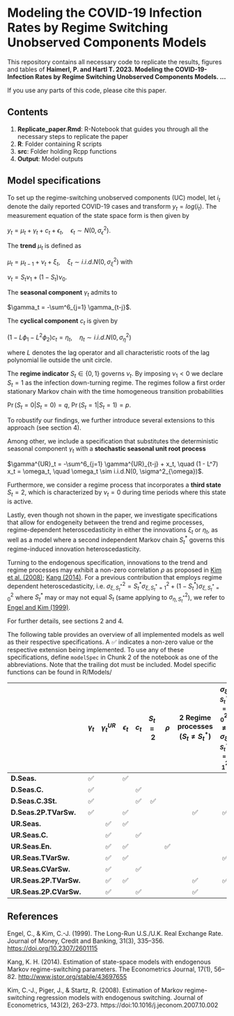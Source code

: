 # Modeling the COVID-19 Infection Rates by Regime Switching Unobserved Components Models

This repository contains all necessary code to replicate the results, figures and tables of
**Haimerl, P. and Hartl T. 2023. Modeling the COVID-19-Infection Rates by Regime Switching Unobserved Components Models. ...**

If you use any parts of this code, please cite this paper. 

## Contents

1. **Replicate_paper.Rmd**: R-Notebook that guides you through all the necessary steps to replicate the paper
2. **R**: Folder containing R scripts
3. **src**: Folder holding Rcpp functions
4. **Output**: Model outputs

## Model specifications

To set up the regime-switching unobserved components (UC) model, let $i_t$ denote the daily reported COVID-19 cases and transform $y_t = log(i_t)$. The measurement equation of the state space form is then given by

$y_t = \mu_t + \gamma_t + c_t + \epsilon_t, \quad \epsilon_t \sim N(0, \sigma^2_{\epsilon})$.

The **trend** $\mu_t$ is defined as

$\mu_t = \mu_{t-1} + \nu_t + \xi_t, \quad \xi_t \sim i.i.d.N(0, \sigma^2_{\xi})$  with

$\nu_t = S_t \nu_1 + (1 - S_t) \nu_0$.

The **seasonal component** $\gamma_t$ admits to

$\gamma_t = -\sum^6_{j=1} \gamma_{t-j}$.

The **cyclical component** $c_t$ is given by

$(1 - L\phi_1 - L^2\phi_2)c_t = \eta_t, \quad \eta_t \sim i.i.d.N(0, \sigma^2_{\eta})$

where $L$ denotes the lag operator and all characteristic roots of the lag polynomial lie outside the unit circle.

The **regime indicator** $S_t \in \{ 0, 1 \}$ governs $\nu_t$. By imposing $\nu_1 < 0$ we declare $S_t = 1$ as the infection down-turning regime. The regimes follow a first order stationary Markov chain with the time homogeneous transition probabilities  

$\Pr(S_t = 0 | S_t = 0) = q, \ \Pr(S_t = 1 | S_t = 1) = p$.

To robustify our findings, we further introduce several extensions to this approach (see section 4). 

Among other, we include a specification that substitutes the deterministic seasonal component $\gamma_t$ with a **stochastic seasonal unit root process**

$\gamma^{UR}_t = -\sum^6_{j=1} \gamma^{UR}_{t-j} + x_t, \quad (1 - L^7) x_t = \omega_t, \quad \omega_t \sim i.i.d.N(0, \sigma^2_{\omega})$.

Furthermore, we consider a regime process that incorporates a **third state** $S_t = 2$, which is characterized by $\nu_t = 0$ during time periods where this state is active.

Lastly, even though not shown in the paper, we investigate specifications that allow for endogeneity between the trend and regime processes,  regime-dependent heteroscedasticity in either the innovations $\xi_t$ or $\eta_t$, as well as a model where a second independent Markov chain $S_t^*$ governs this regime-induced innovation heteroscedasticity.

Turning to the endogenous specification, innovations to the trend and regime processes may exhibit a non-zero correlation $\rho$ as proposed in [Kim et al. (2008)](#Kim); [Kang (2014)](#Kang). For a previous contribution that employs regime dependent heteroscedasticity, i.e. $\sigma^2_{\xi, S_t^*} = S_t^* \sigma^2_{\xi, S_t^*=1} + (1 - S_t^*) \sigma^2_{\xi, S_t^*=0}$ where $S_t^*$ may or may not equal $S_t$ (same applying to $\sigma^2_{\eta, S_t^*}$), we refer to [Engel and Kim (1999)](#Engel).

For further details, see sections 2 and 4.

The following table provides an overview of all implemented models as well as their respective specifications. A :white_check_mark: indicates a non-zero value or the respective extension being implemented. To use any of these specifications, define `modelSpec` in Chunk 2 of the notebook as one of the abbreviations. Note that the trailing dot must be included. Model specific functions can be found in R/Models/


|                        | $\gamma_t$         | $\gamma^{UR}_t$    | $\epsilon_t$       | $c_t$    | $S_t = 2$          | $\rho$             | 2 Regime processes ($S_t \neq S_t^*$) | $\sigma^2_{\xi, S_t^* = 0} \neq \sigma^2_{\xi, S_t^* = 1}$ | $\sigma^2_{\eta, S_t^* = 0} \neq \sigma^2_{\eta, S_t^* = 1}$ |
|:---------------------- |:------------------:|:------------------:|:------------------:|:------------------:|:------------------:|:------------------:|:------------------:|:------------------:|:-:|
| **D.Seas.**            | :white_check_mark: |                    | :white_check_mark: |                    |                    |                    |                    |                    |   |
| **D.Seas.C.**          | :white_check_mark: |                    |                    | :white_check_mark: |                    |                    |                    |                    |   |
| **D.Seas.C.3St.**      | :white_check_mark: |                    |                    | :white_check_mark: | :white_check_mark: |                    |                    |                    |   |
| **D.Seas.2P.TVarSw.**  | :white_check_mark: |                    | :white_check_mark: |                    |                    |                    | :white_check_mark: | :white_check_mark: |   |
| **UR.Seas.**           |                    | :white_check_mark: | :white_check_mark: |                    |                    |                    |                    |                    |   |
| **UR.Seas.C.**         |                    | :white_check_mark: |                    | :white_check_mark: |                    |                    |                    |                    |   |
| **UR.Seas.En.**        |                    | :white_check_mark: | :white_check_mark: |                    |                    | :white_check_mark: |                    |
| **UR.Seas.TVarSw.**    |                    | :white_check_mark: | :white_check_mark: |                    |                    |                    |                    | :white_check_mark: |   |
| **UR.Seas.CVarSw.**    |                    | :white_check_mark: |                    | :white_check_mark: |                    |                    |                    | | :white_check_mark:   |
| **UR.Seas.2P.TVarSw.** |                    | :white_check_mark: | :white_check_mark: |                    |                    |                    | :white_check_mark: | :white_check_mark: |   |
| **UR.Seas.2P.CVarSw.** |                    | :white_check_mark: |                    | :white_check_mark: |                    |                    | :white_check_mark: | | :white_check_mark:   |


## References

<a name="Engel"></a>Engel, C., & Kim, C.-J. (1999). The Long-Run U.S./U.K. Real Exchange Rate. Journal of Money, Credit and Banking, 31(3), 335–356. https://doi.org/10.2307/2601115

<a name="Kang"></a>Kang, K. H. (2014). Estimation of state-space models with endogenous Markov regime-switching parameters. The Econometrics Journal, 17(1), 56–82. http://www.jstor.org/stable/43697655

<a name="Kim"></a>Kim, C.-J., Piger, J., & Startz, R. (2008). Estimation of Markov regime-switching regression models with endogenous switching. Journal of Econometrics, 143(2), 263–273. https://doi:10.1016/j.jeconom.2007.10.002




